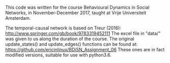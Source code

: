 This code was written for the course Behavioural Dynamics in Social Networks, in November-December 2017, taught at Vrije Universiteit Amsterdam.

The temporal-causal network is based on Treur (2016): http://www.springer.com/gb/book/9783319452111
The excel file in "data/" was given to us along the duration of the course.
The original update_states() and update_edges() functions can be found at: https://github.com/ericinlinux/BDiSN_Assignment_06
These ones are in fact modified versions, suitable for use with python3.6.
